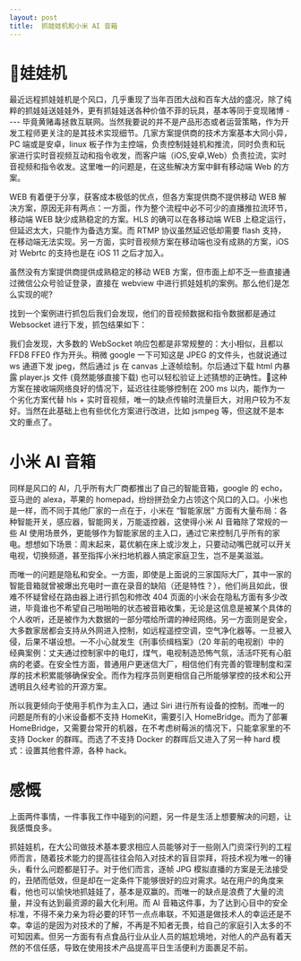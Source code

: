 ```yaml
---
layout: post
title:  抓娃娃机和小米 AI 音箱
---
```


# 娃娃机

最近远程抓娃娃机是个风口，几乎重现了当年百团大战和百车大战的盛况，除了纯粹的抓娃娃送娃娃外，更有抓娃娃送各种价值不菲的玩具，基本等同于变现赌博 ---- 毕竟黄赌毒拯救互联网。当然我要说的并不是产品形态或者运营策略，作为开发工程师更关注的是其技术实现细节。几家方案提供商的技术方案基本大同小异，PC 端或是安卓，linux 板子作为主控端，负责控制娃娃机和推流，同时负责和玩家进行实时音视频互动和指令收发，而客户端（iOS,安卓,Web）负责拉流，实时音视频和指令收发。这里唯一的问题是，在这些解决方案中鲜有移动端 Web 的方案。

WEB 有着便于分享，获客成本极低的优点，但各方案提供商不提供移动 WEB 解决方案，原因无非有两点：一方面，作为整个流程中必不可少的直播推拉流环节，移动端 WEB 缺少成熟稳定的方案。HLS 的确可以在各移动端 WEB 上稳定运行，但延迟太大，只能作为备选方案。而 RTMP 协议虽然延迟低却需要 flash 支持，在移动端无法实现。另一方面，实时音视频方案在移动端也没有成熟的方案，iOS 对 Webrtc 的支持也是在 iOS 11 之后才加入。

虽然没有方案提供商提供成熟稳定的移动 WEB 方案，但市面上却不乏一些直接通过微信公众号验证登录，直接在 webview 中进行抓娃娃机的案例。那么他们是怎么实现的呢?

找到一个案例进行抓包后我们会发现，他们的音视频数据和指令数据都是通过 Websocket 进行下发，抓包结果如下：



我们会发现，大多数的 WebSocket 响应包都是非常规整的：大小相似，且都以 FFD8 FFE0 作为开头。稍微 google 一下可知这是 JPEG 的文件头，也就说通过 ws 通道下发 jpeg，然后通过 js 在 canvas 上逐帧绘制。尔后通过下载 html 内暴露 player.js 文件 (竟然能够直接下载) 也可以轻松验证上述猜想的正确性。这种方案在接收端网络良好的情况下，延迟往往能够控制在 200 ms 以内，能作为一个劣化方案代替 hls + 实时音视频，唯一的缺点传输时流量巨大，对用户较为不友好。当然在此基础上也有些优化方案进行改进，比如 jsmpeg 等，但这就不是本文的重点了。

# 小米 AI 音箱

同样是风口的 AI，几乎所有大厂商都推出了自己的智能音箱，google 的 echo，亚马逊的 alexa，苹果的 homepad，纷纷拼劲全力占领这个风口的入口。小米也是一样，而不同于其他厂家的一点在于，小米在 “智能家居” 方面有大量布局：各种智能开关，感应器，智能网关，万能遥控器，这使得小米 AI 音箱除了常规的一些 AI 使用场景外，更能够作为智能家居的主入口，通过它来控制几乎所有的家电。想想如下场景：周末起来，葛优躺在床上或沙发上，只要动动嘴巴就可以开关电视，切换频道，甚至指挥小米扫地机器人搞定家庭卫生，岂不是美滋滋。

而唯一的问题是隐私和安全。一方面，即使是上面说的三家国际大厂，其中一家的智能音箱就曾被爆出充电时一直在录音的缺陷（还是特性？），他们尚且如此，很难不怀疑曾经在路由器上进行抓包和修改 404 页面的小米会在隐私方面有多少改进，毕竟谁也不希望自己啪啪啪的状态被音箱收集，无论是这信息是被某个具体的个人收听，还是被作为大数据的一部分喂给所谓的神经网络。另一方面则是安全，大多数家居都会支持从外网进入控制，如远程遥控空调，空气净化器等。一旦被入侵，后果不堪设想。一不小心就发生《刑事侦缉档案》（20 年前的电视剧）中的经典案例：丈夫通过控制家中的电灯，煤气，电视制造恐怖气氛，活活吓死有心脏病的老婆。在安全性方面，普通用户更迷信大厂，相信他们有完善的管理制度和深厚的技术积累能够确保安全。而作为程序员则更相信自己所能够掌控的技术和公开透明且久经考验的开源方案。

所以我更倾向于使用手机作为主入口，通过 Siri 进行所有设备的控制。而唯一的问题是所有的小米设备都不支持 HomeKit，需要引入 HomeBridge。而为了部署 HomeBridge，又需要台常开的机器，在不考虑树莓派的情况下，只能拿家里的不支持 Docker 的群晖。而选了不支持 Docker 的群晖后又进入了另一种 hard 模式：设置其他套件源，各种 hack。


# 感慨

上面两件事情，一件事我工作中碰到的问题，另一件是生活上想要解决的问题，让我感慨良多。

抓娃娃机，在大公司做技术基本要求相应人员能够对于一些刚入门资深行列的工程师而言，随着技术能力的提高往往会陷入对技术的盲目崇拜，将技术视为唯一的锤头，看什么问题都是钉子。对于他们而言，逐帧 JPG 模拟直播的方案是无法接受的，丑陋而低效，但是却在一定条件下能够很好的应对需求。站在用户的角度来看，他也可以愉快地抓娃娃了，基本是双赢的。而唯一的缺点是浪费了大量的流量，并没有达到最资源的最大化利用。而 AI 音箱这件事，为了达到心目中的安全标准，不得不亲力亲为将必要的环节一点点串联，不知道是做技术人的幸运还是不幸。幸运的是因为对技术的了解，不再是不知者无畏，给自己的家庭引入太多的不可知因素。但另一方面有有点食品行业从业人员的尴尬境地，对他人的产品有着天然的不信任感，导致在使用技术产品提高平日生活便利方面裹足不前。






